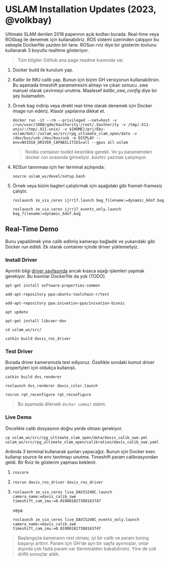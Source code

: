 # USLAM Installation Updates (2023, @volkbay) #
Ultimate SLAM denilen 2018 paperının açık kodları burada. Real-time veya ROSbag ile denemek için kullanabiliriz. ROS sistemi üzerinden çalışıyor bu sebeple Dockerfile yazdım bir tane. ROSun rviz diye bir gösterim toolunu kullanarak 3 boyutlu realtime gösteriyor.

> Tüm bilgiler GitHub ana page readme kısmında var.

1. Docker build ile kurulum yap.
2. Kalibr ile IMU calib yap. Bunun için bizim GH versiyonun kullanabilirsin. Bu aşamada timeshift parametresini almayı ve çıkan sonucu .swe manuel olarak çevirmeyi unutma. Maalesef *kalibr_swe_config* diye bir şey bulamadım.
3. Örnek bag indirip veya direkt real-time olarak denemek için Docker image run ederiz. Klasör yapılarına dikkat et.

    `docker run -it --rm --privileged --net=host -v /run/user/1000/gdm/Xauthority:/root/.Xauthority -v /tmp/.X11-unix/:/tmp/.X11-unix/ -v ${HOME}/prj/Ebv-uslam/dat/:/uslam_ws/src/rpg_ultimate_slam_open/data -v /dev/bus/usb:/dev/bus/usb -e DISPLAY --env=NVIDIA_DRIVER_CAPABILITIES=all --gpus all uslam`

    > Nvidia container toolkit kesinlikle gerekli. Ve şu parametreleri docker run sırasında girmeliyiz *.bashrc* yazmak çalışmıyor.

4. ROSun tanınması için her terminal açılışında:
  
    `source uslam_ws/devel/setup.bash`

5. Örnek veya bizim bagleri çalıştırmak için aşağıdaki gibi frameli-framesiz çalıştır.

    `roslaunch ze_vio_ceres ijrr17.launch bag_filename:=dynamic_6dof.bag`

    `roslaunch ze_vio_ceres ijrr17_events_only.launch bag_filename:=dynamic_6dof.bag`

## Real-Time Demo ##
Bunu yapabilmek yine calib edilmiş kamerayı bağladık ve yukarıdaki gibi Docker run edildi. Ek olarak container içinde driver yüklemeliyiz.

### Install Driver ###
Ayrıntılı bilgi [driver sayfasında](https://github.com/uzh-rpg/rpg_dvs_ros#driver-installation) ancak kısaca aşağı işlemleri yapmak gerekiyor. Bu kısımlar Dockerfile da yok (TODO).

`apt-get install software-properties-common`

`add-apt-repository ppa:ubuntu-toolchain-r/test`

`add-apt-repository ppa:inivation-ppa/inivation-bionic`

`apt update`

`apt-get install libcaer-dev`

`cd uslam_ws/src/`

`catkin build davis_ros_driver`

### Test Driver ###
Burada driver kameramızla test ediyoruz. Özellikle sondaki komut driver propertyleri için oldukça kullanışlı.

`catkin build dvs_renderer`

`roslaunch dvs_renderer davis_color.launch`

`rosrun rqt_reconfigure rqt_reconfigure`

> Bu aşamada dilersek `docker commit` alalım.

### Live Demo ###
Öncelikle calib dosyasının doğru yerde olması gerekiyor.

`cp uslam_ws/src/rpg_ultimate_slam_open/data/davis_calib_swe.yml uslam_ws/src/rpg_ultimate_slam_open/calibration/davis_calib_swe.yaml`

Ardında 3 terminal kullanarak şunları yapacağız. Bunun için Docker exec kullanıp source ile env tanıtmayı unutma. Timeshift param calibrasyondan geldi. Bir Rviz ile gösterim yapması beklenir.

  1. `roscore`
  2. `rosrun davis_ros_driver davis_ros_driver`
  3. `roslaunch ze_vio_ceres live_DAVIS240C.launch camera_name:=davis_calib_swe timeshift_cam_imu:=0.019081827388163747`

      veya
      
      `roslaunch ze_vio_ceres live_DAVIS240C_events_only.launch camera_name:=davis_calib_swe timeshift_cam_imu:=0.019081827388163747`

> Başlangıçta kameranın rest olması, iyi bir calib ve param tuning başarıyı arttırır. Param için GH'de ayrı bir sayfa ayırmışlar, onlar dışında çok fazla param var (terminalden bakabilirsin). Yine de çok driftli sonuçlar aldık.